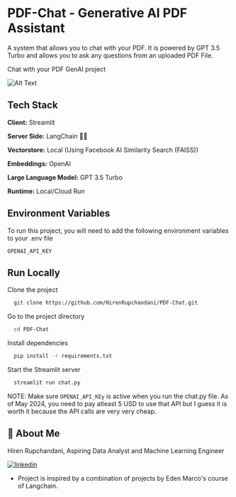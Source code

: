 # PDF-Chat - Generative AI PDF Assistant
A system that allows you to chat with your PDF. It is powered by GPT 3.5 Turbo and allows you to ask any questions from an uploaded PDF File.

Chat with your PDF GenAI project

![Alt Text]()


## Tech Stack


**Client:** Streamlit

**Server Side:** LangChain  🦜🔗

**Vectorstore:** Local (Using Facebook AI Similarity Search (FAISS))

**Embeddings:** OpenAI

**Large Language Model:** GPT 3.5 Turbo

**Runtime:** Local/Cloud Run  

## Environment Variables

To run this project, you will need to add the following environment variables to your .env file


`OPENAI_API_KEY`


## Run Locally


Clone the project

```bash
  git clone https://github.com/HirenRupchandani/PDF-Chat.git
```

Go to the project directory

```bash
  cd PDF-Chat
```

Install dependencies

```bash
  pip install -r requirements.txt
```

Start the Streamlit server

```bash
  streamlit run chat.py
```

NOTE: Make sure `OPENAI_API_KEy` is active when you run the chat.py file. As of May 2024, you need to pay atleast 5 USD to use that API but I guess it is worth it because the API calls are very very cheap.



## 🚀 About Me
Hiren Rupchandani, Aspiring Data Analyst and Machine Learning Engineer

[![linkedin](https://img.shields.io/badge/linkedin-0A66C2?style=for-the-badge&logo=linkedin&logoColor=white)](https://www.linkedin.com/in/hiren-rupchandani/) 


- Project is inspired by a combination of projects by Eden Marco's course of Langchain.

